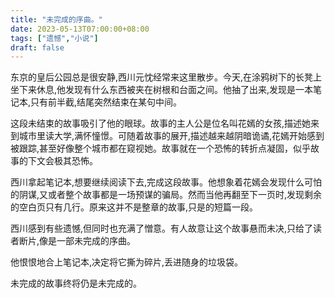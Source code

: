 ```yaml
---
title: "未完成的序曲。"
date: 2023-05-13T07:00:00+08:00
tags: ["遗憾","小说"]
draft: false
---
```


东京的皇后公园总是很安静,西川元忱经常来这里散步。今天,在涂鸦树下的长凳上坐下来休息,他发现有什么东西被夹在树根和台面之间。他抽了出来,发现是一本笔记本,只有前半截,结尾突然结束在某句中间。 

这段未结束的故事吸引了他的眼球。故事的主人公是位名叫花嫣的女孩,描述她来到城市里读大学,满怀憧憬。可随着故事的展开,描述越来越阴暗诡谲,花嫣开始感到被跟踪,甚至好像整个城市都在窥视她。故事就在一个恐怖的转折点凝固，似乎故事的下文会极其恐怖。

西川拿起笔记本,想要继续阅读下去,完成这段故事。他想象着花嫣会发现什么可怕的阴谋,又或者整个故事都是一场预谋的骗局。然而当他再翻至下一页时,发现剩余的空白页只有几行。原来这并不是整章的故事,只是的短篇一段。

西川感到有些遗憾,但同时也充满了憎意。有人故意让这个故事悬而未决,只给了读者断片,像是一部未完成的序曲。

他恨恨地合上笔记本,决定将它撕为碎片,丢进随身的垃圾袋。 

未完成的故事终将仍是未完成的。